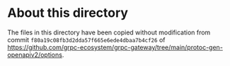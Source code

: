 # About this directory

The files in this directory have been copied without modification from commit `f80a19c08fb3d2dda57f665e6ede4dbaa7b4cf26`
of https://github.com/grpc-ecosystem/grpc-gateway/tree/main/protoc-gen-openapiv2/options.
